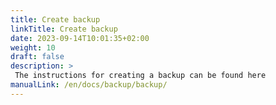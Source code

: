 ```yaml
---
title: Create backup
linkTitle: Create backup
date: 2023-09-14T10:01:35+02:00
weight: 10
draft: false
description: >
 The instructions for creating a backup can be found here
manualLink: /en/docs/backup/backup/
---
```

<script>
  window.location.href = "/en/docs/backup/backup/";
</script>
